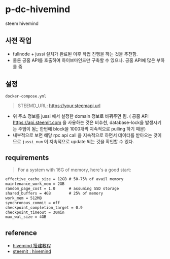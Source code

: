 # p-dc-hivemind

steem hivemind

## 사전 작업

- fullnode + jussi 설치가 완료된 이후 작업 진행을 하는 것을 추천함.
- 물론 공홈 API를 호출하여 하이브마인드만 구축할 수 있으나. 공홈 API에 많은 부하를 줌

## 설정

`docker-compose.yml`

> STEEMD_URL: https://your.steemapi.url

- 위 주소 정보를 jussi 에서 설정한 domain 정보로 바꿔주면 됨.
  ( 공홈 API https://api.steemit.com 을 사용하는 것은 비추천, database-lock을 발생시키는 주범이 됨;; 한번에 block을 1000개씩 지속적으로 pulling 하기 때문)
- 내부적으로 보면 해당 rpc api call 을 지속적으로 하면서 데이터를 받아오는 것이므로 `jussi_num` 이 지속적으로 update 되는 것을 확인할 수 있다.

## requirements

> For a system with 16G of memory, here's a good start:

```txt
effective_cache_size = 12GB # 50-75% of avail memory
maintenance_work_mem = 2GB
random_page_cost = 1.0      # assuming SSD storage
shared_buffers = 4GB        # 25% of memory
work_mem = 512MB
synchronous_commit = off
checkpoint_completion_target = 0.9
checkpoint_timeout = 30min
max_wal_size = 4GB
```

## reference

- [hivemind 搭建教程](https://steemit.com/cn/@ety001/hivemind)
- [steemit : hivemind](https://github.com/steemit/hivemind)
